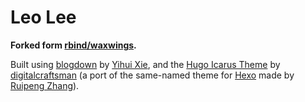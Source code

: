 # Leo Lee

**Forked form [rbind/waxwings](https://github.com/rbind/waxwings).**

Built using [blogdown](https://github.com/rstudio/blogdown) by [Yihui Xie](https://github.com/yihui), and the [Hugo Icarus Theme](https://github.com/digitalcraftsman/hugo-icarus-theme) by [digitalcraftsman](https://github.com/digitalcraftsman) (a port of the same-named theme for [Hexo](//hexo.io) made by [Ruipeng Zhang](https://github.com/ppoffice)).
